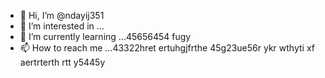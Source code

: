 - 👋 Hi, I’m @ndayij351
- 👀 I’m interested in ...
- 🌱 I’m currently learning ...45656454 fugy
- 📫 How to reach me ...43322hret ertuhgjfrthe 
45g23ue56r ykr wthyti xf aertrterth rtt y5445y
<!---
ndayij351/ndayij351 is a ✨ special ✨ repository because its `README.md` (this file) appears on your GitHub profile.
You can click the Preview link to take a look at your changes.
--->

